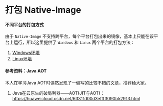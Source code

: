 # 打包 Native-Image

#### 不同平台的打包方式

由于 `Native-Image` 不支持跨平台，每个平台打包出来的镜像，基本上只能在该平台上运行，所以这里提供了 `Windows` 和 `Linux` 两个平台的打包方法：
1. [Windows环境](native-image/native-image-windows.md)
2. [Linux环境](native-image/native-image-linux.md)



#### 参考资料：Java AOT

本人在学习Java AOT时偶然发现了一偏写的比较不错的文章，推荐给大家。

1. Java在云原生的破局利器——AOT(JIT与AOT)：https://huaweicloud.csdn.net/63311d00d3efff3090b52913.html
